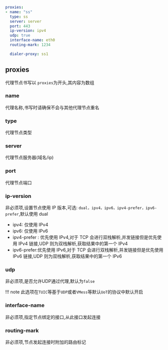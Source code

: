 ```yaml
proxies:
- name: "ss"
  type: ss
  server: server
  port: 443
  ip-version: ipv4
  udp: true
  interface-name: eth0
  routing-mark: 1234

  dialer-proxy: ss1
```

## proxies

代理节点书写以 `proxies`为开头,其内容为数组

### name

代理名称,书写时请确保不会与其他代理节点重名

### type

代理节点类型

### server

代理节点服务器(域名/ip)

### port

代理节点端口

### ip-version

非必须项,设置节点使用 IP 版本,可选: `dual，ipv4，ipv6，ipv4-prefer，ipv6-prefer`,默认使用 dual

* ipv4: 仅使用 IPv4
* ipv6: 仅使用 IPv6
* ipv4-prefer : 优先使用 IPv4,对于 TCP 会进行双栈解析,并发链接但是优先使用 IPv4 链接,UDP 则为双栈解析,获取结果中的第一个 IPv4
* ipv6-prefer:优先使用 IPv6,对于 TCP 会进行双栈解析,并发链接但是优先使用 IPv6 链接,UDP 则为双栈解析,获取结果中的第一个 IPv6

### udp

非必须项,是否允许UDP通过代理,默认为`false`

!!! note
    此选项在`TUIC`等基于`UDP`或者`VMess`等默认`UoT`的协议中默认开启

### interface-name

非必须项,指定节点绑定的接口,从此接口发起连接

### routing-mark

非必须项,节点发起连接时附加的路由标记
